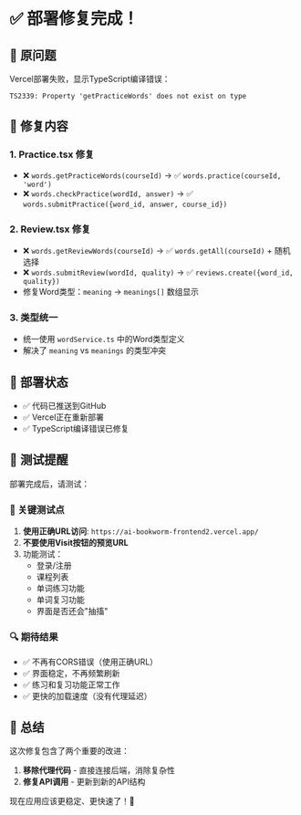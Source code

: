 # ✅ 部署修复完成！

## 🐛 原问题
Vercel部署失败，显示TypeScript编译错误：
```
TS2339: Property 'getPracticeWords' does not exist on type
```

## 🔧 修复内容

### 1. Practice.tsx 修复
- ❌ `words.getPracticeWords(courseId)` → ✅ `words.practice(courseId, 'word')`
- ❌ `words.checkPractice(wordId, answer)` → ✅ `words.submitPractice({word_id, answer, course_id})`

### 2. Review.tsx 修复  
- ❌ `words.getReviewWords(courseId)` → ✅ `words.getAll(courseId)` + 随机选择
- ❌ `words.submitReview(wordId, quality)` → ✅ `reviews.create({word_id, quality})`
- 修复Word类型：`meaning` → `meanings[]` 数组显示

### 3. 类型统一
- 统一使用 `wordService.ts` 中的Word类型定义
- 解决了 `meaning` vs `meanings` 的类型冲突

## 🚀 部署状态
- ✅ 代码已推送到GitHub
- ✅ Vercel正在重新部署
- ✅ TypeScript编译错误已修复

## 📝 测试提醒
部署完成后，请测试：

### 🎯 关键测试点
1. **使用正确URL访问**: `https://ai-bookworm-frontend2.vercel.app/`
2. **不要使用Visit按钮的预览URL**
3. 功能测试：
   - 登录/注册
   - 课程列表
   - 单词练习功能
   - 单词复习功能
   - 界面是否还会"抽搐"

### 🔍 期待结果
- ✅ 不再有CORS错误（使用正确URL）
- ✅ 界面稳定，不再频繁刷新
- ✅ 练习和复习功能正常工作
- ✅ 更快的加载速度（没有代理延迟）

## 🌙 总结
这次修复包含了两个重要的改进：
1. **移除代理代码** - 直接连接后端，消除复杂性
2. **修复API调用** - 更新到新的API结构

现在应用应该更稳定、更快速了！🎉 